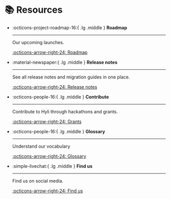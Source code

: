 # 📚 Resources

<div class="grid cards" markdown>

-   :octicons-project-roadmap-16:{ .lg .middle } __Roadmap__

    ---

    Our upcoming launches.

    [:octicons-arrow-right-24: Roadmap](./roadmap.md)

-   :material-newspaper:{ .lg .middle } __Release notes__

    ---

    See all release notes and migration guides in one place.

    [:octicons-arrow-right-24: Release notes](./release-notes.md)

-   :octicons-people-16:{ .lg .middle } __Contribute__

    ---

    Contribute to Hyli through hackathons and grants.

    [:octicons-arrow-right-24: Grants](./grants.md)

-   :octicons-people-16:{ .lg .middle } __Glossary__

    ---

    Understand our vocabulary

    [:octicons-arrow-right-24: Glossary](./glossary.md)

-   :simple-livechat:{ .lg .middle } __Find us__

    ---

    Find us on social media.

    [:octicons-arrow-right-24: Find us](./find-us.md)

</div>
